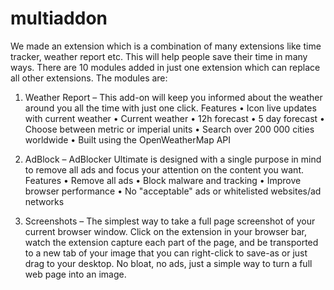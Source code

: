 # multiaddon
We made an extension which is a combination of many extensions like time tracker, weather report etc. This will help people save their time in many ways. There are 10 modules added in just one extension which can replace all other extensions. 
The modules are:
1.	Weather Report – This add-on will keep you informed about the weather around you all the time with just one click.
Features
•	Icon live updates with current weather
•	Current weather
•	12h forecast
•	5 day forecast
•	Choose between metric or imperial units
•	Search over 200 000 cities worldwide
•	Built using the OpenWeatherMap API

2.	AdBlock – AdBlocker Ultimate is designed with a single purpose in mind to remove all ads and focus your attention on the content you want.
Features
•	Remove all ads
•	Block malware and tracking
•	Improve browser performance
•	No "acceptable" ads or whitelisted websites/ad networks

3.	Screenshots – The simplest way to take a full page screenshot of your current browser window. Click on the extension in your browser bar, watch the extension capture each part of the page, and be transported to a new tab of your image that you can right-click to save-as or just drag to your desktop. No bloat, no ads, just a simple way to turn a full web page into an image.
